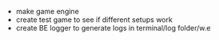 * make game engine
* create test game to see if different setups work
* create BE logger to generate logs in terminal/log folder/w.e